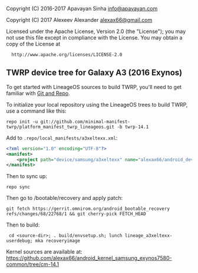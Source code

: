 Copyright (C) 2016-2017 Apavayan Sinha <info@apavayan.com>

Copyright (C) 2017 Alexeev Alexander <alexax66@gmail.com>

 Licensed under the Apache License, Version 2.0 (the "License");
 you may not use this file except in compliance with the License.
 You may obtain a copy of the License at

      http://www.apache.org/licenses/LICENSE-2.0

## TWRP device tree for Galaxy A3 (2016 Exynos)

To get started with LineageOS sources to build TWRP, you'll need to get
familiar with [Git and Repo](http://source.android.com/download/using-repo).

To initialize your local repository using the LineageOS trees to build TWRP, use a command like this:

    repo init -u git://github.com/minimal-manifest-twrp/platform_manifest_twrp_lineageos.git -b twrp-14.1

Add to `.repo/local_manifests/a3xeltexx.xml`:

```xml
<?xml version="1.0" encoding="UTF-8"?>
<manifest>
    <project path="device/samsung/a3xeltexx" name="alexax66/android_device_samsung_a3xeltexx" remote="github" revision="twrp" />
</manifest>
```

Then to sync up:

    repo sync

Then go to  <source-dir>/bootable/recovery and apply patch:

    git fetch https://gerrit.omnirom.org/android_bootable_recovery refs/changes/68/22768/1 && git cherry-pick FETCH_HEAD

Then to build:

     cd <source-dir>; . build/envsetup.sh; lunch lineage_a3xeltexx-userdebug; mka recoveryimage


Kernel sources are available at: https://github.com/alexax66/android_kernel_samsung_exynos7580-common/tree/cm-14.1

